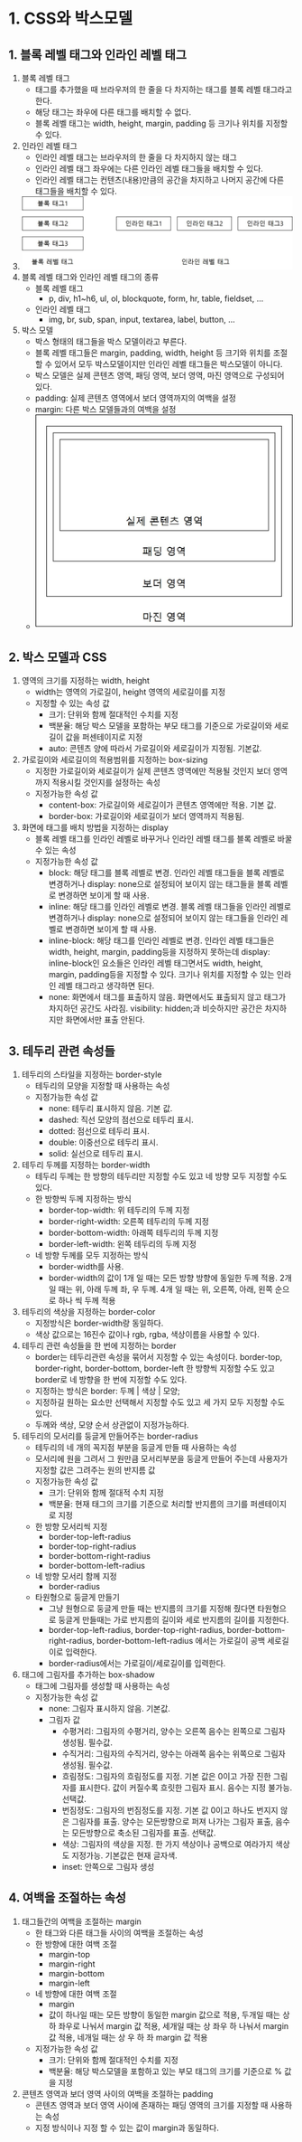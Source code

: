 # 1. CSS와 박스모델
## 1. 블록 레벨 태그와 인라인 레벨 태그
1. 블록 레벨 태그
    - 태그를 추가했을 때 브라우저의 한 줄을 다 차지하는 태그를 블록 레벨 태그라고 한다.
    - 해당 태그는 좌우에 다른 태그를 배치할 수 없다.
    - 블록 레벨 태그는 width, height, margin, padding 등 크기나 위치를 지정할 수 있다.
2. 인라인 레벨 태그
    - 인라인 레벨 태그는 브라우저의 한 줄을 다 차지하지 않는 태그
    - 인라인 레벨 태그 좌우에는 다른 인라인 레벨 태그들을 배치할 수 있다.
    - 인라인 레벨 태그는 컨텐츠(내용)만큼의 공간을 차지하고 나머지 공간에 다른 태그들을 배치할 수 있다.
3. <img src="images/블록 레벨 태그와 인라인 레벨 태그.jpg">
4. 블록 레벨 태그와 인라인 레벨 태그의 종류
    - 블록 레벨 태그
        - p, div, h1~h6, ul, ol, blockquote, form, hr, table, fieldset, ...
    - 인라인 레벨 태그
        - img, br, sub, span, input, textarea, label, button, ...
5. 박스 모델
    - 박스 형태의 태그들을 박스 모델이라고 부른다.
    - 블록 레벨 태그들은 margin, padding, width, height 등 크기와 위치를 조절할 수 있어서 모두 박스모델이지만 인라인 레벨 태그들은 박스모델이 아니다.
    - 박스 모델은 실제 콘텐츠 영역, 패딩 영역, 보더 영역, 마진 영역으로 구성되어 있다.
    - padding: 실제 콘텐츠 영역에서 보더 영역까지의 여백을 설정
    - margin: 다른 박스 모델들과의 여백을 설정
    - <img src="images/박스 모델.jpg">

## 2. 박스 모델과 CSS
1. 영역의 크기를 지정하는 width, height
    - width는 영역의 가로길이, height 영역의 세로길이를 지정
    - 지정할 수 있는 속성 값
        - 크기: 단위와 함께 절대적인 수치를 지정
        - 백분율: 해당 박스 모델을 포함하는 부모 태그를 기준으로 가로길이와 세로길이 값을 퍼센테이지로 지정
        - auto: 콘텐츠 양에 따라서 가로길이와 세로길이가 지정됨. 기본값.
2. 가로길이와 세로길이의 적용범위를 지정하는 box-sizing
    - 지정한 가로길이와 세로길이가 실제 콘텐츠 영역에만 적용될 것인지 보더 영역까지 적용시킬 것인지를 설정하는 속성
    - 지정가능한 속성 값
        - content-box: 가로길이와 세로길이가 콘텐츠 영역에만 적용. 기본 값.
        - border-box: 가로길이와 세로길이가 보더 영역까지 적용됨.
3. 화면에 태그를 배치 방법을 지정하는 display
    - 블록 레벨 태그를 인라인 레벨로 바꾸거나 인라인 레벨 태그를 블록 레벨로 바꿀 수 있는 속성
    - 지정가능한 속성 값
        - block: 해당 태그를 블록 레벨로 변경. 인라인 레벨 태그들을 블록 레벨로 변경하거나 display: none으로 설정되어 보이지 않는 태그들을 블록 레벨로 변경하면 보이게 할 때 사용.
        - inline: 해당 태그를 인라인 레벨로 변경. 블록 레벨 태그들을 인라인 레벨로 변경하거나 display: none으로 설정되어 보이지 않는 태그들을 인라인 레벨로 변경하면 보이게 할 때 사용.
        - inline-block: 해당 태그를 인라인 레벨로 변경. 인라인 레벨 태그들은 width, height, margin, padding등을 지정하지 못하는데 display: inline-block인 요소들은 인라인 레벨 태그면서도 width, height, margin, padding등을 지정할 수 있다. 크기나 위치를 지정할 수 있는 인라인 레벨 태그라고 생각하면 된다.
        - none: 화면에서 태그를 표출하지 않음. 화면에서도 표출되지 않고 태그가 차지하던 공간도 사라짐. visibility: hidden;과 비슷하지만 공간은 차지하지만 화면에서만 표출 안된다.

## 3. 테두리 관련 속성들
1. 테두리의 스타일을 지정하는 border-style
    - 테두리의 모양을 지정할 때 사용하는 속성
    - 지정가능한 속성 값
        - none: 테두리 표시하지 않음. 기본 값.
        - dashed: 직선 모양의 점선으로 테두리 표시.
        - dotted: 점선으로 테두리 표시.
        - double: 이중선으로 테두리 표시.
        - solid: 실선으로 테두리 표시.
2. 테두리 두께를 지정하는 border-width
    - 테두리 두께는 한 방향의 테두리만 지정할 수도 있고 네 방향 모두 지정할 수도 있다.
    - 한 방향씩 두께 지정하는 방식
        - border-top-width: 위 테두리의 두께 지정
        - border-right-width: 오른쪽 테두리의 두께 지정
        - border-bottom-width: 아래쪽 테두리의 두께 지정
        - border-left-width: 왼쪽 테두리의 두께 지정
    - 네 방향 두께를 모두 지정하는 방식
        - border-width를 사용.
        - border-width의 값이 1개 일 때는 모든 방향 방향에 동일한 두께 적용. 2개 일 때는 위, 아래 두께 좌, 우 두께. 4개 일 때는 위, 오른쪽, 아래, 왼쪽 순으로 하나 씩 두께 적용
3. 테두리의 색상을 지정하는 border-color
    - 지정방식은 border-width랑 동일하다.
    - 색상 값으로는 16진수 값이나 rgb, rgba, 색상이름을 사용할 수 있다.
4. 테두리 관련 속성들을 한 번에 지정하는 border
    - border는 테두리관련 속성을 묶어서 지정할 수 있는 속성이다. border-top, border-right, border-bottom, border-left 한 방향씩 지정할 수도 있고 border로 네 방향을 한 번에 지정할 수도 있다.
    - 지정하는 방식은 border: 두께 | 색상 | 모양;
    - 지정하길 원하는 요소만 선택해서 지정할 수도 있고 세 가지 모두 지정할 수도 있다.
    - 두께와 색상, 모양 순서 상관없이 지정가능하다.
5. 테두리의 모서리를 둥글게 만들어주는 border-radius
    - 테두리의 네 개의 꼭지점 부분을 둥글게 만들 때 사용하는 속성
    - 모서리에 원을 그려서 그 원만큼 모서리부분을 둥글게 만들어 주는데 사용자가 지정할 값은 그려주는 원의 반지름 값
    - 지정가능한 속성 값
        - 크기: 단위와 함께 절대적 수치 지정
        - 백분율: 현재 태그의 크기를 기준으로 처리할 반지름의 크기를 퍼센테이지로 지정
    - 한 방향 모서리씩 지정
        - border-top-left-radius
        - border-top-right-radius
        - border-bottom-right-radius
        - border-bottom-left-radius
    - 네 방향 모서리 함께 지정
        - border-radius
    - 타원형으로 둥글게 만들기
        - 그냥 원형으로 둥글게 만들 때는 반지름의 크기를 지정해 줬다면 타원형으로 둥글게 만들때는 가로 반지름의 길이와 세로 반지름의 길이를 지정한다.
        - border-top-left-radius, border-top-right-radius, border-bottom-right-radius, border-bottom-left-radius 에서는 가로길이 공백 세로길이로 입력한다.
        - border-radius에서는 가로길이/세로길이를 입력한다.
6. 태그에 그림자를 추가하는 box-shadow
    - 태그에 그림자를 생성할 때 사용하는 속성
    - 지정가능한 속성 값
        - none: 그림자 표시하지 않음. 기본값.
        - 그림자 값
            - 수평거리: 그림자의 수평거리, 양수는 오른쪽 음수는 왼쪽으로 그림자 생성됨. 필수값.
            - 수직거리: 그림자의 수직거리,
            양수는 아래쪽 음수는 위쪽으로 그림자 생성됨. 필수값.
            - 흐림정도: 그림자의 흐림정도를 지정. 기본 값은 0이고 가장 진한 그림자를 표시한다. 값이 커질수록 흐릿한 그림자 표시. 음수는 지정 불가능. 선택값.
            - 번짐정도: 그림자의 번짐정도를 지정. 기본 값 0이고 하나도 번지지 않은 그림자를 표출. 양수는 모든방향으로 퍼져 나가는 그림자 표출, 음수는 모든방향으로 축소된 그림자를 표출. 선택값.
            - 색상: 그림자의 색상을 지정. 한 가지 색상이나 공백으로 여라가지 색상도 지정가능. 기본값은 현재 글자색.
            - inset: 안쪽으로 그림자 생성

## 4. 여백을 조절하는 속성
1. 태그들간의 여백을 조절하는 margin
    - 한 태그와 다른 태그들 사이의 여백을 조절하는 속성
    - 한 방향에 대한 여백 조절
        - margin-top
        - margin-right
        - margin-bottom
        - margin-left
    - 네 방향에 대한 여백 조절
        - margin
        - 값이 하나일 때는 모든 방향이 동일한 margin 값으로 적용, 두개일 때는 상하 좌우로 나눠서 margin 값 적용, 세개일 때는 상 좌우 하 나눠서 margin 값 적용, 네개일 때는 상 우 하 좌 margin 값 적용
    - 지정가능한 속성 값
        - 크기: 단위와 함께 절대적인 수치를 지정
        - 백분율: 해당 박스모델을 포함하고 있는 부모 태그의 크기를 기준으로 % 값을 지정
2. 콘텐츠 영역과 보더 영역 사이의 여백을 조절하는 padding
    - 콘텐츠 영역과 보더 영역 사이에 존재하는 패딩 영역의 크기를 지정할 때 사용하는 속성
    - 지정 방식이나 지정 할 수 있는 값이 margin과 동일하다.